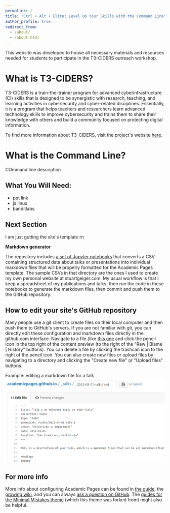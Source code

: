 ```yaml
---
permalink: /
title: "Ctrl + Alt + Elite: Level Up Your Skills with the Command Line"
author_profile: true
redirect_from: 
  - /about/
  - /about.html
---
```


This website was developed to house all necessary materials and resources needed for students to participate in the T3-CIDERS outreach workshop.

What is T3-CIDERS?
======
T3-CIDERS is a train-the-trainer program for advanced cyberinfrastructure (CI) skills that is designed to be synergistic with research, teaching, and learning activities in cybersecurity and cyber-related disciplines. Essentially, it is a program that helps teachers and researchers learn advanced technology skills to improve cybersecurity and trains them to share their knowledge with others and build a community focused on protecting digital information.

To find more information about T3-CIDERS, visit the project's website [here](https://sites.wp.odu.edu/t3-ciders/).

What is the Command Line?
======
COmmand line description

What You Will Need:
------
* ppt link
* js linux
* banditlabs 

Next Section
------
I am just gutting the site's template rn

**Markdown generator**

The repository includes [a set of Jupyter notebooks](https://github.com/academicpages/academicpages.github.io/tree/master/markdown_generator
) that converts a CSV containing structured data about talks or presentations into individual markdown files that will be properly formatted for the Academic Pages template. The sample CSVs in that directory are the ones I used to create my own personal website at stuartgeiger.com. My usual workflow is that I keep a spreadsheet of my publications and talks, then run the code in these notebooks to generate the markdown files, then commit and push them to the GitHub repository.

How to edit your site's GitHub repository
------
Many people use a git client to create files on their local computer and then push them to GitHub's servers. If you are not familiar with git, you can directly edit these configuration and markdown files directly in the github.com interface. Navigate to a file (like [this one](https://github.com/academicpages/academicpages.github.io/blob/master/_talks/2012-03-01-talk-1.md) and click the pencil icon in the top right of the content preview (to the right of the "Raw | Blame | History" buttons). You can delete a file by clicking the trashcan icon to the right of the pencil icon. You can also create new files or upload files by navigating to a directory and clicking the "Create new file" or "Upload files" buttons. 

Example: editing a markdown file for a talk
![Editing a markdown file for a talk](/images/editing-talk.png)

For more info
------
More info about configuring Academic Pages can be found in [the guide](https://academicpages.github.io/markdown/), the [growing wiki](https://github.com/academicpages/academicpages.github.io/wiki), and you can always [ask a question on GitHub](https://github.com/academicpages/academicpages.github.io/discussions). The [guides for the Minimal Mistakes theme](https://mmistakes.github.io/minimal-mistakes/docs/configuration/) (which this theme was forked from) might also be helpful.

